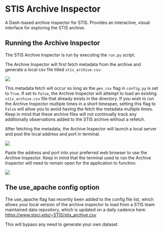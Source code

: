 # STIS Archive Inspector
A Dash-based archive inspector for STIS. Provides an interactive, visual interface for exploring the STIS archive.

## Running the Archive Inspector

The STIS Archive Inspector is run by executing the `run.py` script.

The Archive Inspector will first fetch metadata from the archive and generate a local csv file titled `stis_archive.csv`:

![](docs/fetch.png)

This metadata fetch will occur so long as the `gen_csv` flag in `config.py` is set to `True`. If set to `False`, the Archive Inspector will attempt to load an existing `stis_archive.csv` file that already exists in the directory. If you wish to run the Archive Inspector multiple times in a short timespan, setting this flag to `False` will allow you to avoid having the fetch the metadata multiple times. Keep in mind that these archive files will not continually track any additionally observations added to the STIS archive without a refetch.

After fetching the metadata, the Archive Inspector will launch a local server and post the local address and port in terminal.

![](docs/launch.png)

Paste the address and port into your preferred web browser to use the Archive Inspector. Keep in mind that the terminal used to run the Archive Inspector will need to remain open for the application to function.

![](docs/port.png)

## The use_apache config option
The use_apache flag has recently been added to the config file list, which allows your local version of the archive inspector to load from a STIS team maintained data repository, which is updated on a daily cadence here: https://www.stsci.edu/~STIS/stis_archive.csv

This will bypass any need to generate your own dataset.
